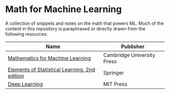 # Math for Machine Learning

A collection of snippets and notes on the math that powers ML. Much of the content in this repository is paraphrased or directly drawn from the following resources:

| Name                                                                                      | Publisher                  |
|-------------------------------------------------------------------------------------------|----------------------------|
| [Mathematics for Machine Learning](https://mml-book.github.io)                            | Cambridge University Press |
| [Elements of Statistical Learning, 2nd edition](https://hastie.su.domains/ElemStatLearn/) | Springer                   |
| [Deep Learning](https://www.deeplearningbook.org)                                         | MIT Press                  |
